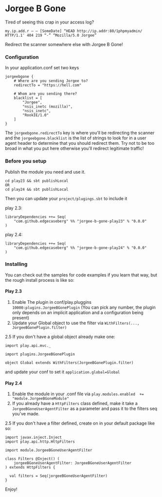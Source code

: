 Jorgee B Gone
=============================================================

Tired of seeing this crap in your access log?

```
my.ip.add.r – – [SomeDate] “HEAD http://ip.addr:80/1phpmyadmin/ HTTP/1.1″ 404 219 “-” “Mozilla/5.0 Jorgee”
```

Redirect the scanner somewhere else with Jorgee B Gone!


### Configuration

In your application.conf set two keys

```
jorgeebgone {
	# Where are you sending Jorgee to?
	redirectTo = "https://hell.com"

	# Whom are you sending there?
	blacklist = [
		"Jorgee",
		"nsis_inetc (mozilla)",
		"nsis_inetc",
		"RookIE/1.0"
	]
}
```

The `jorgeebgone.redirectTo` key is where you'll be redirecting the scanner 
and the `jorgeebgone.blacklist` is the list of strings to look for in a 
user agent header to determine that you should redirect them. Try not to be 
too broad in what you put here otherwise you'll redirect legitimate traffic!

### Before you setup 

Publish the module you need and use it. 

```
cd play23 && sbt publishLocal
OR
cd play24 && sbt publishLocal
```

Then you can update your `project/plugings.sbt` to include it

play 2.3:
```
libraryDependencies ++= Seq(
	"com.github.edgecaseberg" %% "jorgee-b-gone-play23" % "0.0.0"
)
```

play 2.4:
```
libraryDependencies ++= Seq(
	"com.github.edgecaseberg" %% "jorgee-b-gone-play24" % "0.0.0"
)
```

### Installing

You can check out the samples for code examples if you learn that way, but the 
rough install process is like so:

#### Play 2.3 

1. Enable The plugin in conf/play.pluggins `10000:plugins.JorgeeBGonePlugin` (You can pick any number, the plugin only depends on an implicit application and a configuration being present)
2. Update your Global object to use the filter via `WithFilters(..., JorgeeBGonePlugin.filter)`

2.5 If you don't have a global object already make one:
```
import play.api.mvc._

import plugins.JorgeeBGonePlugin

object Global extends WithFilters(JorgeeBGonePlugin.filter)

```
and update your conf to set it `application.global=Global`

#### Play 2.4

1. Enable the module in your .conf file via `play.modules.enabled  += "module.JorgeeBGoneModule"`
2. If you already have a `HttpFilters` class defined, make it take a `JorgeeBGoneUserAgentFilter` as a parameter and pass it to the filters seq you've made.

2.5 If you don't have a filter defined, create on in your default package like so:
```
import javax.inject.Inject
import play.api.http.HttpFilters

import module.JorgeeBGoneUserAgentFilter

class Filters @Inject() (
	jorgeeBGoneUserAgentFilter: JorgeeBGoneUserAgentFilter
) extends HttpFilters {

  val filters = Seq(jorgeeBGoneUserAgentFilter)
}
```

Enjoy!

